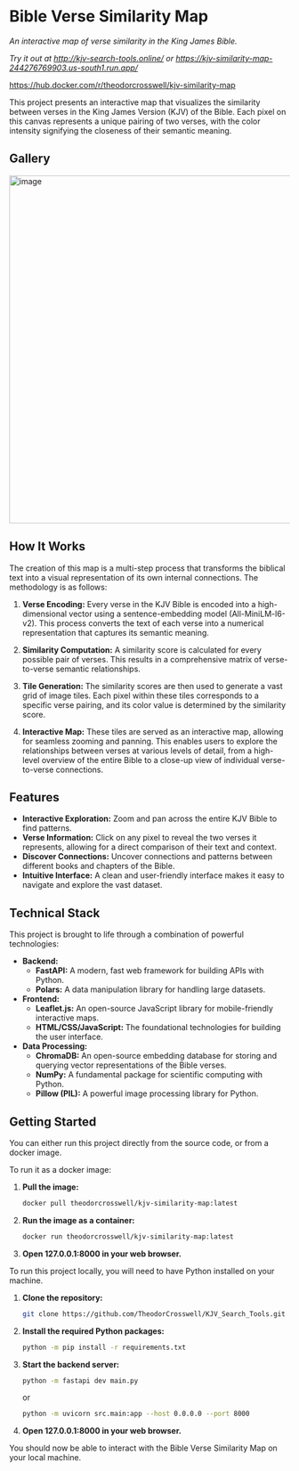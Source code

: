 # Bible Verse Similarity Map

_An interactive map of verse similarity in the King James Bible._

_Try it out at http://kjv-search-tools.online/ or https://kjv-similarity-map-244276769903.us-south1.run.app/_

https://hub.docker.com/r/theodorcrosswell/kjv-similarity-map

This project presents an interactive map that visualizes the similarity between verses in the King James Version (KJV) of the Bible. Each pixel on this canvas represents a unique pairing of two verses, with the color intensity signifying the closeness of their semantic meaning.

## Gallery

<img width="1869" height="625" alt="image" src="https://github.com/user-attachments/assets/77bd5cfe-f58b-44ef-b70e-e2b36a46f0ab" />

## How It Works

The creation of this map is a multi-step process that transforms the biblical text into a visual representation of its own internal connections. The methodology is as follows:

1.  **Verse Encoding:** Every verse in the KJV Bible is encoded into a high-dimensional vector using a sentence-embedding model (All-MiniLM-l6-v2). This process converts the text of each verse into a numerical representation that captures its semantic meaning.

2.  **Similarity Computation:** A similarity score is calculated for every possible pair of verses. This results in a comprehensive matrix of verse-to-verse semantic relationships.

3.  **Tile Generation:** The similarity scores are then used to generate a vast grid of image tiles. Each pixel within these tiles corresponds to a specific verse pairing, and its color value is determined by the similarity score.

4.  **Interactive Map:** These tiles are served as an interactive map, allowing for seamless zooming and panning. This enables users to explore the relationships between verses at various levels of detail, from a high-level overview of the entire Bible to a close-up view of individual verse-to-verse connections.

## Features

- **Interactive Exploration:** Zoom and pan across the entire KJV Bible to find patterns.
- **Verse Information:** Click on any pixel to reveal the two verses it represents, allowing for a direct comparison of their text and context.
- **Discover Connections:** Uncover connections and patterns between different books and chapters of the Bible.
- **Intuitive Interface:** A clean and user-friendly interface makes it easy to navigate and explore the vast dataset.

## Technical Stack

This project is brought to life through a combination of powerful technologies:

- **Backend:**
  - **FastAPI:** A modern, fast web framework for building APIs with Python.
  - **Polars:** A data manipulation library for handling large datasets.
- **Frontend:**
  - **Leaflet.js:** An open-source JavaScript library for mobile-friendly interactive maps.
  - **HTML/CSS/JavaScript:** The foundational technologies for building the user interface.
- **Data Processing:**
  - **ChromaDB:** An open-source embedding database for storing and querying vector representations of the Bible verses.
  - **NumPy:** A fundamental package for scientific computing with Python.
  - **Pillow (PIL):** A powerful image processing library for Python.

## Getting Started

You can either run this project directly from the source code, or from a docker image.

To run it as a docker image:

1.  **Pull the image:**
    ```bash
    docker pull theodorcrosswell/kjv-similarity-map:latest
    ```
2.  **Run the image as a container:**
    ```bash
    docker run theodorcrosswell/kjv-similarity-map:latest
    ```
3.  **Open 127.0.0.1:8000 in your web browser.**


To run this project locally, you will need to have Python installed on your machine.

1.  **Clone the repository:**
    ```bash
    git clone https://github.com/TheodorCrosswell/KJV_Search_Tools.git
    ```
2.  **Install the required Python packages:**
    ```bash
    python -m pip install -r requirements.txt
    ```
3.  **Start the backend server:**
    ```bash
    python -m fastapi dev main.py
    ```
    or
    ```bash
    python -m uvicorn src.main:app --host 0.0.0.0 --port 8000
    ```
4.  **Open 127.0.0.1:8000 in your web browser.**

You should now be able to interact with the Bible Verse Similarity Map on your local machine.
